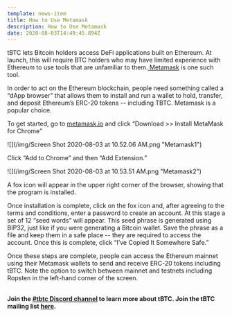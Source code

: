 ```yaml
---
template: news-item
title: How to Use Metamask
description: How to Use Metamask
date: 2020-08-03T14:49:45.894Z
---
```

tBTC lets Bitcoin holders access DeFi applications built on Ethereum. At launch, this will require BTC holders who may have limited experience with Ethereum to use tools that are unfamiliar to them.[ Metamask](https://metamask.io/) is one such tool.



In order to act on the Ethereum blockchain, people need something called a “dApp browser” that allows them to install and run a wallet to hold, transfer, and deposit Ethereum’s ERC-20 tokens -- including TBTC. Metamask is a popular choice.



To get started, go to [metamask.io](https://metamask.io/) and click “Download >> Install MetaMask for Chrome”

![](/img/Screen Shot 2020-08-03 at 10.52.06 AM.png "Metamask1")

Click “Add to Chrome” and then “Add Extension.”



![](/img/Screen Shot 2020-08-03 at 10.53.51 AM.png "Metamask2")

A fox icon will appear in the upper right corner of the browser, showing that the program is installed.



Once installation is complete, click on the fox icon and, after agreeing to the terms and conditions, enter a password to create an account. At this stage a set of 12 “seed words” will appear. This seed phrase is generated using BIP32, just like if you were generating a Bitcoin wallet. Save the phrase as a file and keep them in a safe place -- they are required to access the account. Once this is complete, click “I’ve Copied It Somewhere Safe.”



Once these steps are complete, people can access the Ethereum mainnet using their Metamask wallets to send and receive ERC-20 tokens including tBTC. Note the option to switch between mainnet and testnets including Ropsten in the left-hand corner of the screen.

**\
Join the [\#tbtc Discord channel](https://discord.gg/wYezN7v) to learn more about tBTC. Join the tBTC mailing list [here](https://tbtc.network/#mailing-list).**
